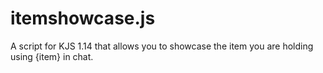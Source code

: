# itemshowcase.js
A script for KJS 1.14 that allows you to showcase the item you are holding using {item} in chat.
